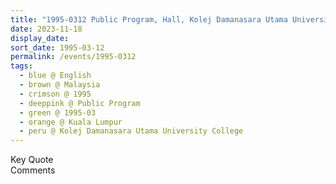 ```yaml
---
title: "1995-0312 Public Program, Hall, Kolej Damanasara Utama University College, Petaling Jaya (15 kms W of Kuala Lumpur), Malaysia"
date: 2023-11-18
display_date: 
sort_date: 1995-03-12
permalink: /events/1995-0312
tags:
  - blue @ English
  - brown @ Malaysia
  - crimson @ 1995
  - deeppink @ Public Program
  - green @ 1995-03 
  - orange @ Kuala Lumpur
  - peru @ Kolej Damanasara Utama University College 
---
```


<wave-list>
  <list-title color="green" width="75">Key Quote</list-title>
  <list-item color="BlanchedAlmond"  width="200"></list-item>
  <list-item color="Lavender"></list-item>
  <list-item color="BlanchedAlmond"></list-item>
</wave-list>

<br>

<wave-list>
  <list-title color="green" width="75">Comments</list-title>
  <list-item color="BlanchedAlmond"  width="200"></list-item>
  <list-item color="Lavender"></list-item>
  <list-item color="BlanchedAlmond"></list-item>
</wave-list>